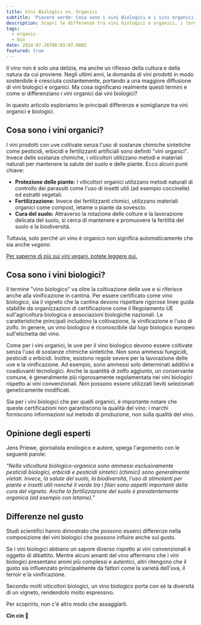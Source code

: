 ```yaml
---
title: Vini Biologici vs. Organici
subtitle: 'Piacere verde: Cosa sono i vini Biologici e i vini organici'
description: Scopri le differenze tra vini biologici e organici, i loro metodi di produzione e l'impatto sul gusto. Ideale per appassionati e professionisti del vino.
tags:
  - organic
  - bio
date: 2024-07-26T06:03:07.000Z
featured: true
---
```


Il vino non è solo una delizia, ma anche un riflesso della cultura e della natura da cui proviene. Negli ultimi anni, la domanda di vini prodotti in modo sostenibile è cresciuta costantemente, portando a una maggiore diffusione di vini biologici e organici. Ma cosa significano realmente questi termini e come si differenziano i vini organici dai vini biologici?

In questo articolo esploriamo le principali differenze e somiglianze tra vini organici e biologici.

## Cosa sono i vini organici?

I vini prodotti con uve coltivate senza l'uso di sostanze chimiche sintetiche come pesticidi, erbicidi e fertilizzanti artificiali sono definiti "vini organici". Invece delle sostanze chimiche, i viticoltori utilizzano metodi e materiali naturali per mantenere la salute del suolo e delle piante. Ecco alcuni punti chiave:

- **Protezione delle piante:** I viticoltori organici utilizzano metodi naturali di controllo dei parassiti come l'uso di insetti utili (ad esempio coccinelle) ed estratti vegetali.
- **Fertilizzazione:** Invece dei fertilizzanti chimici, utilizzano materiali organici come compost, letame o piante da sovescio.
- **Cura del suolo:** Attraverso la rotazione delle colture e la lavorazione delicata del suolo, si cerca di mantenere e promuovere la fertilità del suolo e la biodiversità.

Tuttavia, solo perché un vino è organico non significa automaticamente che sia anche _vegano_.

[Per saperne di più sui vini vegani, potete leggere qui. ](/it/blog/wines/vegan-wines)

## Cosa sono i vini biologici?

Il termine "vino biologico" va oltre la coltivazione delle uve e si riferisce anche alla vinificazione in cantina. Per essere certificato come vino biologico, sia il vigneto che la cantina devono rispettare rigorose linee guida stabilite da organizzazioni di certificazione come il Regolamento UE sull'agricoltura biologica o associazioni biologiche nazionali. Le caratteristiche principali includono la coltivazione, la vinificazione e l'uso di zolfo. In genere, un vino biologico è riconoscibile dal logo biologico europeo sull'etichetta del vino.

Come per i vini organici, le uve per il vino biologico devono essere coltivate senza l'uso di sostanze chimiche sintetiche. Non sono ammessi fungicidi, pesticidi o erbicidi. Inoltre, esistono regole severe per la lavorazione delle uve e la vinificazione. Ad esempio, sono ammessi solo determinati additivi e coadiuvanti tecnologici. Anche la quantità di zolfo aggiunto, un conservante comune, è generalmente più rigorosamente regolamentata nei vini biologici rispetto ai vini convenzionali. Non possono essere utilizzati lieviti selezionati geneticamente modificati.

Sia per i vini biologici che per quelli organici, è importante notare che queste certificazioni non garantiscono la qualità del vino: i marchi forniscono informazioni sul metodo di produzione, non sulla qualità del vino.

## Opinione degli esperti

Jens Priewe, giornalista enologico e autore, spiega l'argomento con le seguenti parole:

_"Nella viticoltura biologico-organica sono ammessi esclusivamente pesticidi biologici, erbicidi e pesticidi sintetici (chimici) sono generalmente vietati. Invece, la salute del suolo, la biodiversità, l'uso di stimolanti per piante e insetti utili nonché il verde tra i filari sono aspetti importanti della cura del vigneto. Anche la fertilizzazione del suolo è prevalentemente organica (ad esempio con letame)."_

## Differenze nel gusto

Studi scientifici hanno dimostrato che possono esserci differenze nella composizione dei vini biologici che possono influire anche sul gusto.

Se i vini biologici abbiano un sapore diverso rispetto ai vini convenzionali è oggetto di dibattito. Mentre alcuni amanti del vino affermano che i vini biologici presentano aromi più complessi e autentici, altri ritengono che il gusto sia influenzato principalmente da fattori come la varietà dell'uva, il terroir e la vinificazione.

Secondo molti viticoltori biologici, un vino biologico porta con sé la diversità di un vigneto, rendendolo molto espressivo.

Per scoprirlo, non c'è altro modo che assaggiarli.

**Cin cin 🍷**

